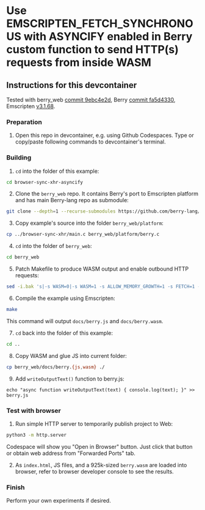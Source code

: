 # Use EMSCRIPTEN_FETCH_SYNCHRONOUS with ASYNCIFY enabled in Berry custom function to send HTTP(s) requests from inside WASM

## Instructions for this devcontainer

Tested with berry_web [commit 9ebc4e2d](https://github.com/berry-lang/berry_web/tree/9ebc4e2d0945e6ea5e58daba4bc747a44df5a02c),
Berry [commit fa5d4330](https://github.com/berry-lang/berry/tree/fa5d4330a517222934322fff8da3f8401009d550),
Emscripten [v3.1.68](https://github.com/emscripten-core/emscripten/tree/3.1.68).

### Preparation

1. Open this repo in devcontainer, e.g. using Github Codespaces.
   Type or copy/paste following commands to devcontainer's terminal.

### Building

1. `cd` into the folder of this example:

```sh
cd browser-sync-xhr-asyncify
```

2. Clone the `berry_web` repo. It contains Berry's port to Emscripten platform and has main Berry-lang repo as submodule:

```sh
git clone --depth=1 --recurse-submodules https://github.com/berry-lang/berry_web.git
```

3. Copy example's source into the folder `berry_web/platform`:

```sh
cp ../browser-sync-xhr/main.c berry_web/platform/berry.c
```

4. `cd` into the folder of `berry_web`:

```sh
cd berry_web
```

5. Patch Makefile to produce WASM output and enable outbound HTTP requests:

```sh
sed -i.bak 's|-s WASM=0|-s WASM=1 -s ALLOW_MEMORY_GROWTH=1 -s FETCH=1 --proxy-to-worker|; s|docs/berry.js|docs/berry.html|' Makefile
```

6. Compile the example using Emscripten:

```sh
make
```

This command will output `docs/berry.js` and `docs/berry.wasm`.

7. `cd` back into the folder of this example:

```sh
cd ..
```

8. Copy WASM and glue JS into current folder:

```sh
cp berry_web/docs/berry.{js,wasm} ./
```

9. Add `writeOutputText()` function to berry.js:

```
echo "async function writeOutputText(text) { console.log(text); }" >> berry.js
```

### Test with browser

1. Run simple HTTP server to temporarily publish project to Web:

```sh
python3 -m http.server
```

Codespace will show you "Open in Browser" button. Just click that button or
obtain web address from "Forwarded Ports" tab.

2. As `index.html`, JS files, and a 925k-sized `berry.wasm` are loaded into browser, refer to browser developer console
   to see the results.


### Finish

Perform your own experiments if desired.
